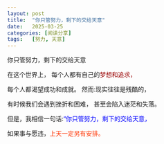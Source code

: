 ```yaml
---
layout: post
title:  "你只管努力，剩下的交给天意"
date:   2025-03-25
categories: [阅读分享]
tags:   [努力, 天意]
---
```


你只管努力，剩下的交给天意

在这个世界上， 每个人都有自己的<font color="#990000">梦想和追求， </font>

每个人都渴望成功和成就。 然而:现实往往是残酷的，  

有时候我们会遇到挫折和困难，  甚至会陷入迷茫和失落。  

但是，我相信一句话:<font color="#0000ff">“你只管努力，剩下的交给天意，</font>  

如果事与愿违，<font color="#ff3300">上天一定另有安排。  </font>  


